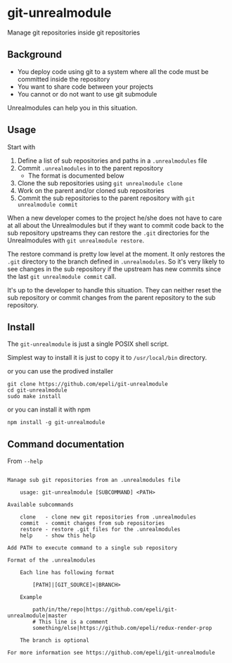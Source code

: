 
# git-unrealmodule

Manage git repositories inside git repositories

## Background

- You deploy code using git to a system where all the code must be committed inside the repository
- You want to share code between your projects
- You cannot or do not want to use git submodule

Unrealmodules can help you in this situation.

## Usage

Start with

1. Define a list of sub repositories and paths in a `.unrealmodules` file
2. Commit `.unrealmodules` in to the parent repository
    - The format is documented below
3. Clone the sub repositories using `git unrealmodule clone`
4. Work on the parent and/or cloned sub repositories
5. Commit the sub repositories to the parent repository with `git unrealmodule commit`

When a new developer comes to the project he/she does not have to care at all about
the Unrealmodules but if they want to commit code back to the sub repository upstreams
they can restore the `.git` directories for the Unrealmodules with `git unrealmodule restore`.

The restore command is pretty low level at the moment.
It only restores the `.git` directory to the branch defined in `.unrealmodules`.
So it's very likely to see changes in the sub repository if the upstream has new commits
since the last `git unrealmodule commit` call.

It's up to the developer to handle this situation. They can neither reset the sub repository
or commit changes from the parent repository to the sub repository.

## Install

The `git-unrealmodule` is just a single POSIX shell script.

Simplest way to install it is just to copy it to `/usr/local/bin` directory.

or you can use the prodived installer

    git clone https://github.com/epeli/git-unrealmodule
    cd git-unrealmodule
    sudo make install

or you can install it with npm

    npm install -g git-unrealmodule


## Command documentation

From `--help`
```

Manage sub git repositories from an .unrealmodules file

    usage: git-unrealmodule [SUBCOMMAND] <PATH>

Available subcommands

    clone   - clone new git repositories from .unrealmodules
    commit  - commit changes from sub repositories
    restore - restore .git files for the .unrealmodules
    help    - show this help

Add PATH to execute command to a single sub repository

Format of the .unrealmodules

    Each line has following format

        [PATH]|[GIT_SOURCE]<|BRANCH>

    Example

        path/in/the/repo|https://github.com/epeli/git-unrealmodule|master
        # This line is a comment
        something/else|https://github.com/epeli/redux-render-prop

    The branch is optional

For more information see https://github.com/epeli/git-unrealmodule

```
